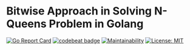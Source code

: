 # Bitwise Approach in Solving N-Queens Problem in Golang

[![Go Report Card](https://goreportcard.com/badge/github.com/rimaulana/nqueens)](https://goreportcard.com/report/github.com/rimaulana/nqueens) [![codebeat badge](https://codebeat.co/badges/c217e8a8-b808-4b35-aee0-a0705874289d)](https://codebeat.co/projects/github-com-rimaulana-nqueens-master) [![Maintainability](https://api.codeclimate.com/v1/badges/4a663411cfea93342333/maintainability)](https://codeclimate.com/github/rimaulana/nqueens/maintainability) [![License: MIT](https://img.shields.io/badge/License-MIT-blue.svg)](https://opensource.org/licenses/MIT)


